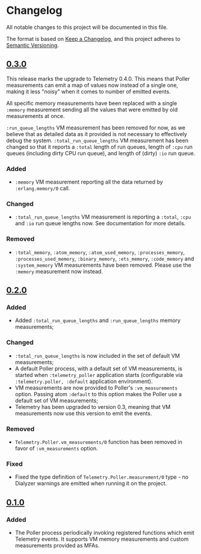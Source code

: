 # Changelog

All notable changes to this project will be documented in this file.

The format is based on [Keep a Changelog](https://keepachangelog.com/en/1.0.0/),
and this project adheres to [Semantic Versioning](https://semver.org/spec/v2.0.0.html).

## [0.3.0](https://github.com/beam-telemetry/telemetry_poller/tree/v0.3.0)

This release marks the upgrade to Telemetry 0.4.0. This means that Poller measurements can emit a map
of values now instead of a single one, making it less "noisy" when it comes to number of emitted events.

All specific memory measurements have been replaced with a single `:memory` measurement sending all
the values that were emitted by old measurements at once.

`:run_queue_lengths` VM measurement has been removed for now, as we believe that as detailed data
as it provided is not necessary to effectively debug the system. `:total_run_queue_lengths` VM
measurement has been changed so that it reports a `:total` length of run queues, length of `:cpu`
run queues (including dirty CPU run queue), and length of (dirty) `:io` run queue.

### Added

- `:memory` VM measurement reporting all the data returned by `:erlang.memory/0` call.

### Changed

- `:total_run_queue_lengths` VM measurement is reporting a `:total`, `:cpu` and `:io` run queue lengths
  now. See documentation for more details.

### Removed

- `:total_memory`, `:atom_memory`, `:atom_used_memory`, `:processes_memory`, `:processes_used_memory`,
  `:binary_memory`, `:ets_memory`, `:code_memory` and `:system_memory` VM measurements have been removed.
  Please use the `:memory` measurement now instead.

## [0.2.0](https://github.com/beam-telemetry/telemetry_poller/tree/v0.2.0)

### Added

- Added `:total_run_queue_lengths` and `:run_queue_lengths` memory measurements;

### Changed

- `:total_run_queue_lengths` is now included in the set of default VM measurements;
- A default Poller process, with a default set of VM measurements, is started when `:telemetry_poller`
  application starts (configurable via `:telemetry.poller, :default` application environment).
- VM measurements are now provided to Poller's `:vm_measurements` option. Passing atom `:default`
  to this option makes the Poller use a default set of VM measurements;
- Telemetry has been upgraded to version 0.3, meaning that VM measurements now use this version to
  emit the events.

### Removed

- `Telemetry.Poller.vm_measurements/0` function has been removed in favor of `:vm_measurements`
  option.

### Fixed

- Fixed the type definition of `Telemetry.Poller.measurement/0` type - no Dialyzer warnings are
  emitted when running it on the project.

## [0.1.0](https://github.com/beam-telemetry/telemetry_poller/tree/v0.1.0)

### Added

- The Poller process periodically invoking registered functions which emit Telemetry events.
  It supports VM memory measurements and custom measurements provided as MFAs.
